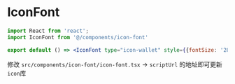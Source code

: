 # IconFont

```jsx
import React from 'react'; 
import IconFont from '@/components/icon-font' 

export default () => <IconFont type="icon-wallet" style={{fontSize: '28px'}} />
```

修改 `src/components/icon-font/icon-font.tsx` -> `scriptUrl` 的地址即可更新`icon`库